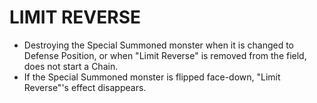 # LIMIT REVERSE

*   Destroying the Special Summoned monster when it is changed to Defense Position, or when "Limit Reverse" is removed from the field, does not start a Chain.
*   If the Special Summoned monster is flipped face-down, "Limit Reverse"'s effect disappears.
